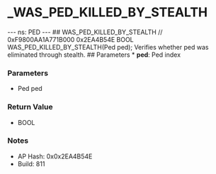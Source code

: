 # _WAS_PED_KILLED_BY_STEALTH

--- ns: PED --- ## WAS_PED_KILLED_BY_STEALTH  // 0xF9800AA1A771B000 0x2EA4B54E BOOL WAS_PED_KILLED_BY_STEALTH(Ped ped);  Verifies whether ped was eliminated through stealth.  ## Parameters * **ped**: Ped index

### Parameters
* Ped ped

### Return Value
* BOOL

### Notes
* AP Hash: 0x0x2EA4B54E
* Build: 811

